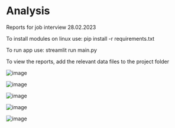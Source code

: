 # Analysis

Reports for job interview 28.02.2023


To install modules on linux use: pip install -r requirements.txt

To run app use: streamlit run main.py

To view the reports, add the relevant data files to the project folder

![image](https://user-images.githubusercontent.com/108901252/221836372-87f1f3e2-54c4-4eaa-817a-5bd68f68f9ae.png)

![image](https://user-images.githubusercontent.com/108901252/221836551-94815acd-c242-472a-9b3e-776c3aadd733.png)

![image](https://user-images.githubusercontent.com/108901252/221836662-2415239a-df7e-4042-ba2b-1f9d154570d2.png)

![image](https://user-images.githubusercontent.com/108901252/221836727-dd8bd1cb-b5e6-400e-8b80-7ac6c755231e.png)

![image](https://user-images.githubusercontent.com/108901252/221836925-fb2ef108-d514-4545-b434-0a6ca3417b19.png)
